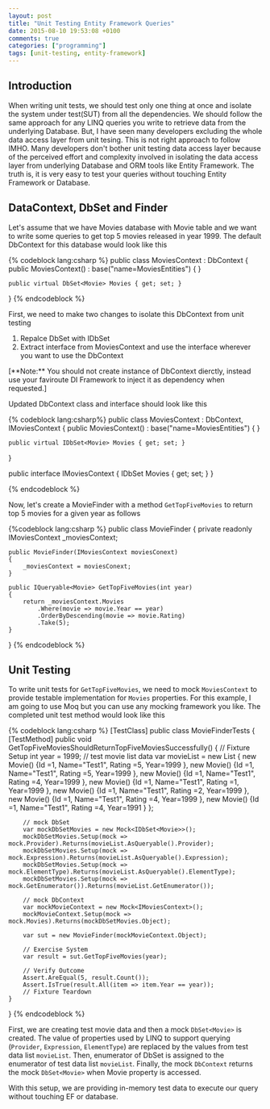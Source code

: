 ```yaml
---
layout: post
title: "Unit Testing Entity Framework Queries"
date: 2015-08-10 19:53:08 +0100
comments: true
categories: ["programming"]
tags: [unit-testing, entity-framework]
---
```

## Introduction
When writing unit tests, we should test only one thing at once and isolate the system under test(SUT) from all the dependencies. We should follow the same approach for any LINQ queries you write to retrieve data from the underlying Database. But, I have seen many developers excluding the whole data access layer from unit tesing. This is not right approach to follow IMHO. Many developers don't bother unit testing data access layer because of the perceived effort and complexity involved in isolating the data access layer from underlying Database and ORM tools like Entity Framework. The truth is, it is very easy to test your queries without touching Entity Framework or Database.

## DataContext, DbSet and Finder
Let's assume that we have Movies database with Movie table and we want to write some queries to get top 5 movies released in year 1999. The default DbContext for this database would look like this

{% codeblock lang:csharp %}
public class MoviesContext : DbContext
{
    public MoviesContext()
        : base("name=MoviesEntities")
    {
    }

    public virtual DbSet<Movie> Movies { get; set; }
}
{% endcodeblock %}

First, we need to make two changes to isolate this DbContext from unit testing
<ol>
	<li> Repalce DbSet with IDbSet </li>
	<li> Extract interface from MoviesContext and use the interface wherever you want to use the DbContext </li>
</ol>
[**Note:** You should not create instance of DbContext dierctly, instead use your faviroute DI Framework to inject it as dependency when requested.] 

Updated DbContext class and interface should look like this

{% codeblock lang:csharp%}
public class MoviesContext : DbContext, IMoviesContext
{
    public MoviesContext()
        : base("name=MoviesEntities")
    {
    }

    public virtual IDbSet<Movie> Movies { get; set; }
}

public interface IMoviesContext
{
    IDbSet<Movie> Movies { get; set; }
}

{% endcodeblock %}

Now, let's create a MovieFinder with a method `GetTopFiveMovies` to return top 5 movies for a given year as follows

{%codeblock lang:csharp %}
public class MovieFinder
{
    private readonly IMoviesContext _moviesContext;

    public MovieFinder(IMoviesContext moviesConext)
    {
        _moviesContext = moviesConext;
    }

    public IQueryable<Movie> GetTopFiveMovies(int year)
    {
        return _moviesContext.Movies
            .Where(movie => movie.Year == year)
            .OrderByDescending(movie => movie.Rating)
            .Take(5);
    }
}
{% endcodeblock %}

## Unit Testing
To write unit tests for `GetTopFiveMovies`, we need to mock `MoviesContext` to provide testable implementation for `Movies` properties. For this example, I am going to use Moq but you can use any mocking framework you like. The completed unit test method would look like this

{% codeblock lang:csharp %}
[TestClass]
public class MovieFinderTests
{
    [TestMethod]
    public void GetTopFiveMoviesShouldReturnTopFiveMoviesSuccessfully()
    {
        // Fixture Setup
        int year = 1999;
        // test movie list data
        var movieList = new List<Movie>
        {
            new Movie() {Id =1, Name="Test1", Rating =5, Year=1999 },
            new Movie() {Id =1, Name="Test1", Rating =5, Year=1999 },
            new Movie() {Id =1, Name="Test1", Rating =4, Year=1999 },
            new Movie() {Id =1, Name="Test1", Rating =1, Year=1999 },
            new Movie() {Id =1, Name="Test1", Rating =2, Year=1999 },
            new Movie() {Id =1, Name="Test1", Rating =4, Year=1999 },
            new Movie() {Id =1, Name="Test1", Rating =4, Year=1991 }
        };

        // mock DbSet
        var mockDbSetMovies = new Mock<IDbSet<Movie>>();
        mockDbSetMovies.Setup(mock => mock.Provider).Returns(movieList.AsQueryable().Provider);
        mockDbSetMovies.Setup(mock => mock.Expression).Returns(movieList.AsQueryable().Expression);
        mockDbSetMovies.Setup(mock => mock.ElementType).Returns(movieList.AsQueryable().ElementType);
        mockDbSetMovies.Setup(mock => mock.GetEnumerator()).Returns(movieList.GetEnumerator());

        // mock DbContext
        var mockMovieContext = new Mock<IMoviesContext>();
        mockMovieContext.Setup(mock => mock.Movies).Returns(mockDbSetMovies.Object);

        var sut = new MovieFinder(mockMovieContext.Object);

        // Exercise System
        var result = sut.GetTopFiveMovies(year);

        // Verify Outcome
        Assert.AreEqual(5, result.Count());
        Assert.IsTrue(result.All(item => item.Year == year));
        // Fixture Teardown
    }

}
{% endcodeblock %}

First, we are creating test movie data and then a mock `DbSet<Movie>` is created. The value of properties used by LINQ to support querying (`Provider`, `Expression`, `ElementType`) are replaced by the values from test data list `movieList`.
Then, enumerator of DbSet is assigned to the enumerator of test data list `movieList`. Finally, the mock `DbContext` returns the mock `DbSet<Movie>` when Movie property is accessed.

With this setup, we are providing in-memory test data to execute our query without touching EF or database.